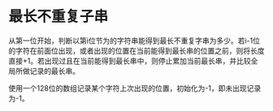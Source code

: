 # 最长不重复子串

从第一位开始，判断以第i位节为的字符串能得到最长不重复字串为多少。若i-1位的字符在前面位出现，或者出现的位置在当前能得到最长串的位置之前，则将长度直接+1。若出现过且在当前能得到最长串中，则停止累加当前最长串，并比较全局所做记录的最长串。

使用一个128位的数组记录某个字符上次出现的位置，初始化为-1，即未出现记录为-1。